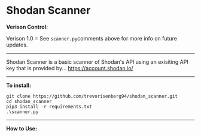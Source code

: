 # Shodan Scanner
**Verison Control:**

Verison 1.0  =  See `scanner.py`comments above for more info on future updates.

_____________________________________________________________________________________________

Shodan Scanner is a basic scanner of Shodan's API using an exisiting API key that is provided by...  https://account.shodan.io/

_____________________________________________________________________________________________

**To install:**

```
git clone https://github.com/trevorisenberg94/shodan_scanner.git
cd shodan_scanner
pip3 install -r requirements.txt
.\scanner.py
```
_____________________________________________________________________________________________

**How to Use:**


